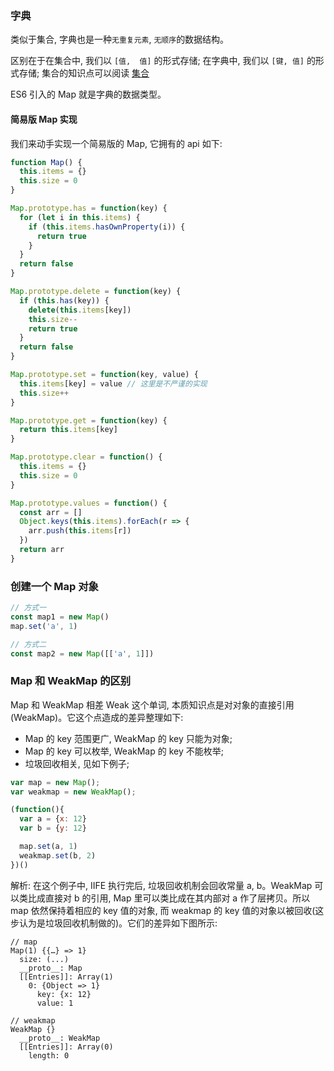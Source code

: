 ### 字典

类似于集合, 字典也是一种`无重复元素`, `无顺序`的数据结构。

区别在于在集合中, 我们以 `[值,  值]` 的形式存储; 在字典中, 我们以 `[键, 值]` 的形式存储; 集合的知识点可以阅读 [集合](https://github.com/MuYunyun/blog/blob/master/BasicSkill/algorithm/集合.md)

ES6 引入的 Map 就是字典的数据类型。

#### 简易版 Map 实现

我们来动手实现一个简易版的 Map, 它拥有的 api 如下:

```js
function Map() {
  this.items = {}
  this.size = 0
}

Map.prototype.has = function(key) {
  for (let i in this.items) {
    if (this.items.hasOwnProperty(i)) {
      return true
    }
  }
  return false
}

Map.prototype.delete = function(key) {
  if (this.has(key)) {
    delete(this.items[key])
    this.size--
    return true
  }
  return false
}

Map.prototype.set = function(key, value) {
  this.items[key] = value // 这里是不严谨的实现
  this.size++
}

Map.prototype.get = function(key) {
  return this.items[key]
}

Map.prototype.clear = function() {
  this.items = {}
  this.size = 0
}

Map.prototype.values = function() {
  const arr = []
  Object.keys(this.items).forEach(r => {
    arr.push(this.items[r])
  })
  return arr
}
```

### 创建一个 Map 对象

```js
// 方式一
const map1 = new Map()
map.set('a', 1)

// 方式二
const map2 = new Map([['a', 1]])
```

### Map 和 WeakMap 的区别

Map 和 WeakMap 相差 Weak 这个单词, 本质知识点是对对象的直接引用(WeakMap)。它这个点造成的差异整理如下:

* Map 的 key 范围更广, WeakMap 的 key 只能为对象;
* Map 的 key 可以枚举, WeakMap 的 key 不能枚举;
* 垃圾回收相关, 见如下例子;

```js
var map = new Map();
var weakmap = new WeakMap();

(function(){
  var a = {x: 12}
  var b = {y: 12}

  map.set(a, 1)
  weakmap.set(b, 2)
})()
```

解析: 在这个例子中, IIFE 执行完后, 垃圾回收机制会回收常量 a, b。WeakMap 可以类比成直接对 b 的引用, Map 里可以类比成在其内部对 a 作了层拷贝。所以 map 依然保持着相应的 key 值的对象, 而 weakmap 的 key 值的对象以被回收(这步认为是垃圾回收机制做的)。它们的差异如下图所示:

```
// map
Map(1) {{…} => 1}
  size: (...)
  __proto__: Map
  [[Entries]]: Array(1)
    0: {Object => 1}
      key: {x: 12}
      value: 1

// weakmap
WeakMap {}
  __proto__: WeakMap
  [[Entries]]: Array(0)
    length: 0
```